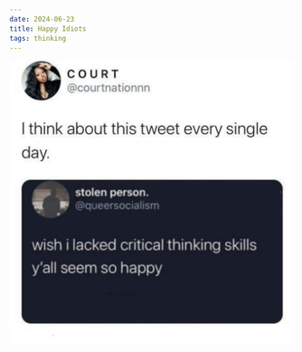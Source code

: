 ```yaml
---
date: 2024-06-23
title: Happy Idiots
tags: thinking
---
```


![dumb](https://raw.githubusercontent.com/muneer78/muneer78.github.io/master/images/criticalthinking.jpg)

